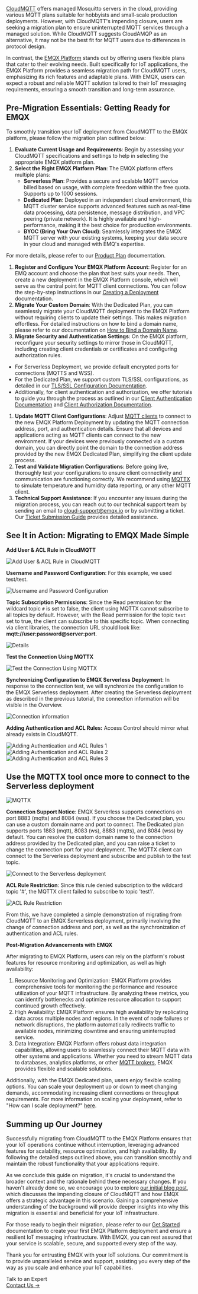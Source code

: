 [CloudMQTT](https://www.cloudmqtt.com/blog/end-of-life-announcement.html) offers managed Mosquitto servers in the cloud, providing various MQTT plans suitable for hobbyists and small-scale production deployments. However, with CloudMQTT's impending closure, users are seeking a migration plan to ensure uninterrupted MQTT services through a managed solution. While CloudMQTT suggests CloudAMQP as an alternative, it may not be the best fit for MQTT users due to differences in protocol design.

In contrast, the [EMQX Platform](https://www.emqx.com/en) stands out by offering users flexible plans that cater to their evolving needs. Built specifically for IoT applications, the EMQX Platform provides a seamless migration path for CloudMQTT users, emphasizing its rich features and adaptable plans. With EMQX, users can expect a robust and reliable MQTT solution tailored to their IoT messaging requirements, ensuring a smooth transition and long-term assurance.

## **Pre-Migration Essentials: Getting Ready for EMQX**

To smoothly transition your IoT deployment from CloudMQTT to the EMQX platform, please follow the migration plan outlined below:

1. **Evaluate Current Usage and Requirements**: Begin by assessing your CloudMQTT specifications and settings to help in selecting the appropriate EMQX platform plan.
2. **Select the Right EMQX Platform Plan**: The EMQX platform offers multiple plans:
   - **Serverless Plan**: Provides a secure and scalable MQTT service billed based on usage, with complete freedom within the free quota. Supports up to 1000 sessions.
   - **Dedicated Plan**: Deployed in an independent cloud environment, this MQTT cluster service supports advanced features such as real-time data processing, data persistence, message distribution, and VPC peering (private network). It is highly available and high-performance, making it the best choice for production environments.
   - **BYOC (Bring Your Own Cloud)**: Seamlessly integrates the EMQX MQTT server with your existing systems, keeping your data secure in your cloud and managed with EMQ's expertise.

For more details, please refer to our [Product Plan](https://docs.emqx.com/en/cloud/latest/price/plans.html) documentation.

1. **Register and Configure Your EMQX Platform Account**: Register for an EMQ account and choose the plan that best suits your needs. Then, create a new deployment in the EMQX Platform console, which will serve as the central point for MQTT client connections. You can follow the step-by-step instructions in our [Creating a Deployment](https://docs.emqx.com/en/cloud/latest/create/overview.html) documentation.
2. **Migrate Your Custom Domain**: With the Dedicated Plan, you can seamlessly migrate your CloudMQTT deployment to the EMQX Platform without requiring clients to update their settings. This makes migration effortless. For detailed instructions on how to bind a domain name, please refer to our documentation on [How to Bind a Domain Name](https://docs.emqx.com/en/cloud/latest/faq/normal_b.html#how-to-bind-a-domain-name).
3. **Migrate Security and Authentication Settings**: On the EMQX platform, reconfigure your security settings to mirror those in CloudMQTT, including creating client credentials or certificates and configuring authorization rules.

- For Serverless Deployment, we provide default encrypted ports for connections (MQTTS and WSS).
- For the Dedicated Plan, we support custom TLS/SSL configurations, as detailed in our [TLS/SSL Configuration Documentation](https://docs.emqx.com/en/cloud/latest/deployments/tls_ssl.html).
- Additionally, for client authentication and authorization, we offer tutorials to guide you through the process as outlined in our [Client Authentication Documentation](https://docs.emqx.com/en/cloud/latest/deployments/auth_overview.html) and [Client Authorization Documentation](https://docs.emqx.com/en/cloud/latest/deployments/authz_overview.html).

1. **Update MQTT Client Configurations**: Adjust [MQTT clients](https://www.emqx.com/en/blog/mqtt-client-tools) to connect to the new EMQX Platform Deployment by updating the MQTT connection address, port, and authentication details. Ensure that all devices and applications acting as MQTT clients can connect to the new environment. If your devices were previously connected via a custom domain, you can directly point the domain to the connection address provided by the new EMQX Dedicated Plan, simplifying the client update process.
2. **Test and Validate Migration Configurations**: Before going live, thoroughly test your configurations to ensure client connectivity and communication are functioning correctly. We recommend using [MQTTX](https://mqttx.app/) to simulate temperature and humidity data reporting, or any other MQTT client.
3. **Technical Support Assistance**: If you encounter any issues during the migration process, you can reach out to our technical support team by sending an email to cloud-support@emqx.io or by submitting a ticket. Our [Ticket Submission Guide](https://docs.emqx.com/en/cloud/latest/feature/tickets.html#tickets) provides detailed assistance.

## **See It in Action: Migrating to EMQX Made Simple**

**Add User & ACL Rule in CloudMQTT** 

![Add User & ACL Rule in CloudMQTT](https://assets.emqx.com/images/d2e63172de8e72f77d723908cf5bb46e.png)

**Username and Password Configuration**: For this example, we used test/test.

![Username and Password Configuration](https://assets.emqx.com/images/a716453718e7a8b391f5322fc4f8f337.png)

**Topic Subscription Permissions**: Since the Read permission for the wildcard topic `#` is set to false, the client using MQTTX cannot subscribe to all topics by default. However, with the Read permission for the topic `test` set to true, the client can subscribe to this specific topic. When connecting via client libraries, the connection URL should look like: **mqtt://user:password@server:port**. 

![Details](https://assets.emqx.com/images/20c5dacca26698536502b71cc909686a.png)

**Test the Connection Using MQTTX** 

![Test the Connection Using MQTTX](https://assets.emqx.com/images/ef1d90a421bd8b5fcdf5f860dfcdf658.png)

**Synchronizing Configuration to EMQX Serverless Deployment**: In response to the connection test, we will synchronize the configuration to the EMQX Serverless deployment. After creating the Serverless deployment as described in the previous tutorial, the connection information will be visible in the Overview.

![Connection information](https://assets.emqx.com/images/c18e6c6825283c6e2a88187992a59b0d.png)

**Adding Authentication and ACL Rules:** Access Control should mirror what already exists in CloudMQTT.

![Adding Authentication and ACL Rules 1](https://assets.emqx.com/images/c53b3450a8564cfd0abbdf652098200e.png)
![Adding Authentication and ACL Rules 2](https://assets.emqx.com/images/869d653d2cce32b10b7e583c39be07db.png)
![Adding Authentication and ACL Rules 3](https://assets.emqx.com/images/bd473969c604b628f0cb29ab687183fb.png)

## **Use the MQTTX tool once more to connect to the Serverless deployment**

![MQTTX](https://assets.emqx.com/images/3175f71a9cd625fdca7c25c1b89dd2f1.png)

**Connection Support Notice**: EMQX Serverless supports connections on port 8883 (mqtts) and 8084 (wss). If you choose the Dedicated plan, you can use a custom domain name and port to connect. The Dedicated plan supports ports 1883 (mqtt), 8083 (ws), 8883 (mqtts), and 8084 (wss) by default. You can resolve the custom domain name to the connection address provided by the Dedicated plan, and you can raise a ticket to change the connection port for your deployment. The MQTTX client can connect to the Serverless deployment and subscribe and publish to the test topic.

![Connect to the Serverless deployment](https://assets.emqx.com/images/4c1da34290ac18246da99052cf916b9c.png)

**ACL Rule Restriction**: Since this rule denied subscription to the wildcard topic '#', the MQTTX client failed to subscribe to topic 'test1'.

![ACL Rule Restriction](https://assets.emqx.com/images/92142d4edfda9d22f6b7edcba93b7def.png)

From this, we have completed a simple demonstration of migrating from CloudMQTT to an EMQX Serverless deployment, primarily involving the change of connection address and port, as well as the synchronization of authentication and ACL rules.

**Post-Migration Advancements with EMQX**

After migrating to EMQX Platform, users can rely on the platform's robust features for resource monitoring and optimization, as well as high availability:

1. Resource Monitoring and Optimization: EMQX Platform provides comprehensive tools for monitoring the performance and resource utilization of your MQTT infrastructure. By analyzing these metrics, you can identify bottlenecks and optimize resource allocation to support continued growth effectively.
2. High Availability: EMQX Platform ensures high availability by replicating data across multiple nodes and regions. In the event of node failures or network disruptions, the platform automatically redirects traffic to available nodes, minimizing downtime and ensuring uninterrupted service.
3. Data Integration: EMQX Platform offers robust data integration capabilities, allowing users to seamlessly connect their MQTT data with other systems and applications. Whether you need to stream MQTT data to databases, analytics platforms, or other [MQTT brokers](https://www.emqx.com/en/blog/the-ultimate-guide-to-mqtt-broker-comparison), EMQX provides flexible and scalable solutions.

Additionally, with the EMQX Dedicated plan, users enjoy flexible scaling options. You can scale your deployment up or down to meet changing demands, accommodating increasing client connections or throughput requirements. For more information on scaling your deployment, refer to "How can I scale deployment?" [here](https://docs.emqx.com/en/cloud/latest/faq/deploy.html#how-can-i-scale-deployment).

## **Summing up Our Journey**

Successfully migrating from CloudMQTT to the EMQX Platform ensures that your IoT operations continue without interruption, leveraging advanced features for scalability, resource optimization, and high availability. By following the detailed steps outlined above, you can transition smoothly and maintain the robust functionality that your applications require.

As we conclude this guide on migration, it's crucial to understand the broader context and the rationale behind these necessary changes. If you haven't already done so, we encourage you to explore [our initial blog post](https://www.emqx.com/en/blog/emqx-your-next-step-in-iot-evolution-post-cloudmqtt), which discusses the impending closure of CloudMQTT and how EMQX offers a strategic advantage in this scenario. Gaining a comprehensive understanding of the background will provide deeper insights into why this migration is essential and beneficial for your IoT infrastructure.

For those ready to begin their migration, please refer to our [Get Started](https://docs.emqx.com/en/cloud/latest/quick_start/introduction.html) documentation to create your first EMQX Platform deployment and ensure a resilient IoT messaging infrastructure. With EMQX, you can rest assured that your service is scalable, secure, and supported every step of the way.

Thank you for entrusting EMQX with your IoT solutions. Our commitment is to provide unparalleled service and support, assisting you every step of the way as you scale and enhance your IoT capabilities.



<section class="promotion">
    <div>
        Talk to an Expert
    </div>
    <a href="https://www.emqx.com/en/contact?product=solutions" class="button is-gradient">Contact Us →</a>
</section>
